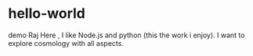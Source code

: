 # hello-world
demo
Raj Here , I like Node.js and python (this the work i enjoy).
I want to explore cosmology with all aspects.
